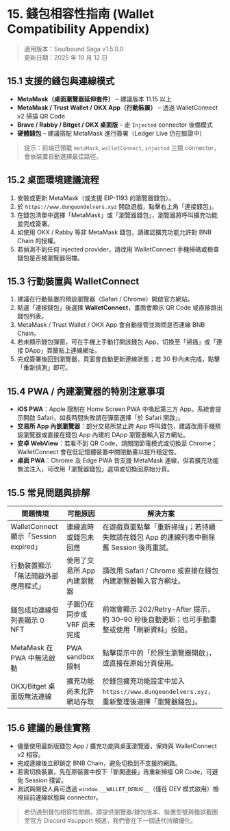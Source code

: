# 15. 錢包相容性指南 (Wallet Compatibility Appendix)

> 適用版本：Soulbound Saga v1.5.0.0  
> 更新日期：2025 年 10 月 12 日  

## 15.1 支援的錢包與連線模式

- **MetaMask（桌面瀏覽器延伸套件）** – 建議版本 11.15 以上  
- **MetaMask / Trust Wallet / OKX App（行動裝置）** – 透過 WalletConnect v2 掃描 QR Code  
- **Brave / Rabby / Bitget / OKX 桌面版** – 走 `Injected` connector 後備模式  
- **硬體錢包** – 建議搭配 MetaMask 進行簽署（Ledger Live 仍在驗證中）  

> 提示：前端已預載 `metaMask`, `walletConnect`, `injected` 三類 connector，會依裝置自動選擇最佳路徑。

## 15.2 桌面環境建議流程

1. 安裝或更新 MetaMask（或支援 EIP-1193 的瀏覽器錢包）。  
2. 於 `https://www.dungeondelvers.xyz` 開啟遊戲，點擊右上角「連接錢包」。  
3. 在錢包清單中選擇「MetaMask」或「瀏覽器錢包」，瀏覽器將呼叫擴充功能並完成簽署。  
4. 如使用 OKX / Rabby 等非 MetaMask 錢包，請確認擴充功能允許對 BNB Chain 的授權。  
5. 若偵測不到任何 injected provider，請改用 WalletConnect 手機掃碼或檢查錢包是否被瀏覽器阻擋。  

## 15.3 行動裝置與 WalletConnect

1. 建議在行動裝置的預設瀏覽器（Safari / Chrome）開啟官方網站。  
2. 點選「連接錢包」後選擇 **WalletConnect**，畫面會顯示 QR Code 或直接跳出錢包列表。  
3. MetaMask / Trust Wallet / OKX App 會自動接管並詢問是否連線 BNB Chain。  
4. 若未顯示錢包彈窗，可在手機上手動打開該錢包 App，切換至「掃描」或「連接 DApp」頁籤貼上連線網址。  
5. 完成簽署後回到瀏覽器，頁面會自動更新連線狀態；若 30 秒內未完成，點擊「重新偵測」即可。  

## 15.4 PWA / 內建瀏覽器的特別注意事項

- **iOS PWA**：Apple 限制在 Home Screen PWA 中喚起第三方 App。系統會提示開啟 Safari，如長時間失敗請在彈窗選擇「於 Safari 開啟」。  
- **交易所 App 內嵌瀏覽器**：部分交易所禁止跨 App 呼叫錢包，建議改用手機預設瀏覽器或直接在錢包 App 內建的 DApp 瀏覽器輸入官方網址。  
- **安卓 WebView**：若看不到 QR Code，請關閉節電模式或切換至 Chrome；WalletConnect 會在低記憶體裝置中關閉動畫以提升穩定性。  
- **桌面 PWA**：Chrome 及 Edge PWA 皆支援 MetaMask 連線，但若擴充功能無法注入，可改用「瀏覽器錢包」選項或切換回原始分頁。  

## 15.5 常見問題與排解

| 問題情境 | 可能原因 | 解決方案 |
| --- | --- | --- |
| WalletConnect 顯示「Session expired」 | 連線逾時或錢包未回應 | 在遊戲頁面點擊「重新掃描」；若持續失敗請在錢包 App 的連線列表中刪除舊 Session 後再重試。 |
| 行動裝置顯示「無法開啟外部應用程式」 | 使用了交易所 App 內建瀏覽器 | 請改用 Safari / Chrome 或直接在錢包內建瀏覽器輸入官方網址。 |
| 錢包成功連線但列表顯示 0 NFT | 子圖仍在同步或 VRF 尚未完成 | 前端會顯示 202/Retry-After 提示，約 30–90 秒後自動更新；也可手動重整或使用「刷新資料」按鈕。 |
| MetaMask 在 PWA 中無法啟動 | PWA sandbox 限制 | 點擊提示中的「於原生瀏覽器開啟」，或直接在原始分頁使用。 |
| OKX/Bitget 桌面版無法連線 | 擴充功能尚未允許網站存取 | 於錢包擴充功能設定中加入 `https://www.dungeondelvers.xyz`，重新整理後選擇「瀏覽器錢包」。 |

## 15.6 建議的最佳實務

- 儘量使用最新版錢包 App / 擴充功能與桌面瀏覽器，保持與 WalletConnect v2 相容。  
- 完成連線後立即鎖定 BNB Chain，避免切換到不支援的網路。  
- 若需切換裝置，先在原裝置中按下「斷開連接」再重新掃描 QR Code，可避免 Session 殘留。  
- 測試與開發人員可透過 `window.__WALLET_DEBUG__`（僅在 DEV 模式啟用）檢視目前連線狀態與 connector。  

> 若仍遇到錢包相容性問題，請提供瀏覽器/錢包版本、裝置型號與錯誤截圖至官方 Discord #support 頻道，我們會在下一個迭代持續優化。 
